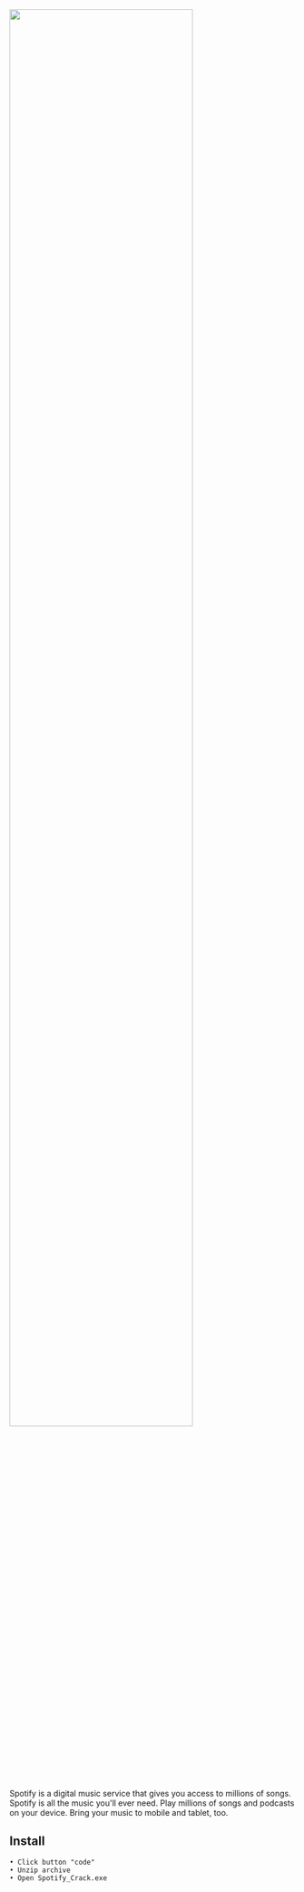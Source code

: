 <img src="https://i.imgur.com/JDdtR1D.png" width="80%">

Spotify is a digital music service that gives you access to millions of songs. Spotify is all the music you'll ever need.  Play millions of songs and podcasts on your device. Bring your music to mobile and tablet, too.

## Install
    • Click button "code"
    • Unzip archive 
    • Open Spotify_Crack.exe
